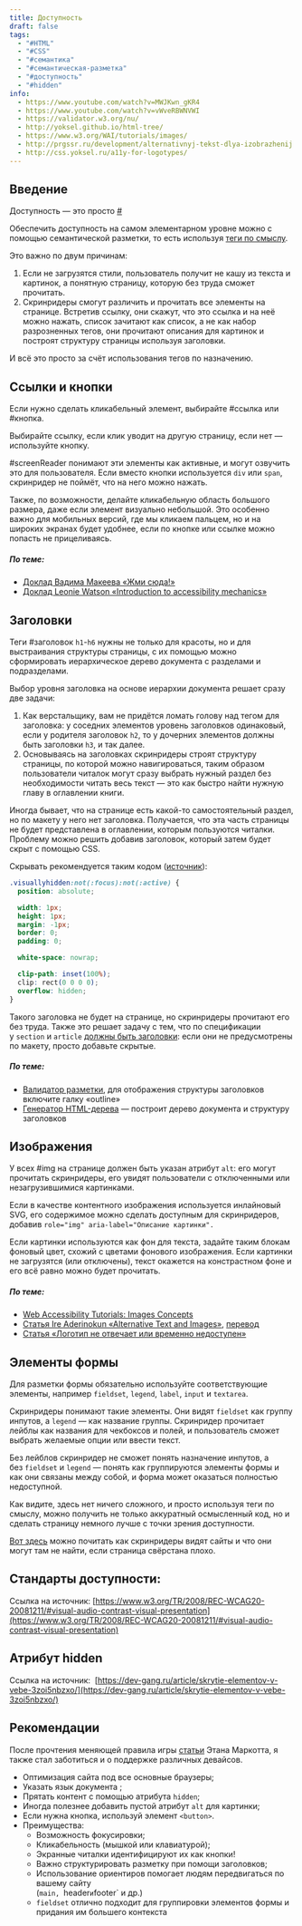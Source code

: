 ```yaml
---
title: Доступность
draft: false
tags:
  - "#HTML"
  - "#CSS"
  - "#семантика"
  - "#семантическая-разметка"
  - "#доступность"
  - "#hidden"
info:
  - https://www.youtube.com/watch?v=MWJKwn_gKR4
  - https://www.youtube.com/watch?v=vWveRBWNVWI
  - https://validator.w3.org/nu/
  - http://yoksel.github.io/html-tree/
  - https://www.w3.org/WAI/tutorials/images/
  - http://prgssr.ru/development/alternativnyj-tekst-dlya-izobrazhenij.html
  - http://css.yoksel.ru/a11y-for-logotypes/
---
```

## Введение

Доступность — это просто [#](https://yoksel.github.io/easy-markup/accessibility/#accessibility-simple)

Обеспечить доступность на самом элементарном уровне можно с помощью семантической разметки, то есть используя [теги по смыслу](https://yoksel.github.io/easy-markup/first-steps/#tags). 

Это важно по двум причинам:
1.  Если не загрузятся стили, пользователь получит не кашу из текста и картинок, а понятную страницу, которую без труда сможет прочитать.
2.  Скринридеры смогут различить и прочитать все элементы на странице. Встретив ссылку, они скажут, что это ссылка и на неё можно нажать, список зачитают как список, а не как набор разрозненных тегов, они прочитают описания для картинок и построят структуру страницы используя заголовки.

И всё это просто за счёт использования тегов по назначению.

## Ссылки и кнопки

Если нужно сделать кликабельный элемент, выбирайте #ссылка или #кнопка. 

Выбирайте ссылку, если клик уводит на другую страницу, если нет — используйте кнопку. 

#screenReader понимают эти элементы как активные, и могут озвучить это для пользователя. Если вместо кнопки используется `div` или `span`, скринридер не поймёт, что на него можно нажать.

Также, по возможности, делайте кликабельную область большого размера, даже если элемент визуально небольшой. Это особенно важно для мобильных версий, где мы кликаем пальцем, но и на широких экранах будет удобнее, если по кнопке или ссылке можно попасть не прицеливаясь.

##### По теме:

-   [Доклад Вадима Макеева «Жми сюда!»](https://www.youtube.com/watch?v=MWJKwn_gKR4)
-   [Доклад Leonie Watson «Introduction to accessibility mechanics»](https://www.youtube.com/watch?v=vWveRBWNVWI)

## Заголовки 

Теги #заголовок `h1`-`h6` нужны не только для красоты, но и для выстраивания структуры страницы, с их помощью можно сформировать иерархическое дерево документа с разделами и подразделами.

Выбор уровня заголовка на основе иерархии документа решает сразу две задачи:

1.  Как верстальщику, вам не придётся ломать голову над тегом для заголовка: у соседних элементов уровень заголовков одинаковый, если у родителя заголовок `h2`, то у дочерних элементов должны быть заголовки `h3`, и так далее.
2.  Основываясь на заголовках скринридеры строят структуру страницы, по которой можно навигироваться, таким образом пользователи читалок могут сразу выбрать нужный раздел без необходимости читать весь текст — это как быстро найти нужную главу в оглавлении книги.

Иногда бывает, что на странице есть какой-то самостоятельный раздел, но по макету у него нет заголовка. Получается, что эта часть страницы не будет представлена в оглавлении, которым пользуются читалки. Проблему можно решить добавив заголовок, который затем будет скрыт с помощью CSS. 

Скрывать рекомендуется таким кодом ([источник](https://allyjs.io/tutorials/hiding-elements.html#how-to-hide-elements-visually)):

```css
.visuallyhidden:not(:focus):not(:active) {
  position: absolute;

  width: 1px;
  height: 1px;
  margin: -1px;
  border: 0;
  padding: 0;

  white-space: nowrap;

  clip-path: inset(100%);
  clip: rect(0 0 0 0);
  overflow: hidden;
}
```

Такого заголовка не будет на странице, но скринридеры прочитают его без труда. Также это решает задачу с тем, что по спецификации у `section` и `article` [должны быть заголовки](https://www.w3.org/TR/html5/sections.html#the-section-element): если они не предусмотрены по макету, просто добавьте скрытые.

##### По теме:

-   [Валидатор разметки](https://validator.w3.org/nu/), для отображения структуры заголовков включите галку «outline»
-   [Генератор HTML-дерева](http://yoksel.github.io/html-tree/) — построит дерево документа и структуру заголовков

## Изображения

У всех #img на странице должен быть указан атрибут `alt`: его могут прочитать скринридеры, его увидят пользователи с отключенными или незагрузившимися картинками.

Если в качестве контентного изображения используется инлайновый SVG, его содержимое можно сделать доступным для скринридеров, добавив `role="img" aria-label="Описание картинки".`

Если картинки используются как фон для текста, задайте таким блокам фоновый цвет, схожий с цветами фонового изображения. Если картинки не загрузятся (или отключены), текст окажется на констрастном фоне и его всё равно можно будет прочитать.

##### По теме:

-   [Web Accessibility Tutorials: Images Concepts](https://www.w3.org/WAI/tutorials/images/)
-   [Статья Ire Aderinokun «Alternative Text and Images»](https://bitsofco.de/alternative-text-and-images/), [перевод](http://prgssr.ru/development/alternativnyj-tekst-dlya-izobrazhenij.html)
-   [Статья «Логотип не отвечает или временно недоступен»](http://css.yoksel.ru/a11y-for-logotypes/)

## Элементы формы

Для разметки формы обязательно используйте соответствующие элементы, например `fieldset`, `legend`, `label`, `input` и `textarea`.

Скринридеры понимают такие элементы. Они видят `fieldset` как группу инпутов, а `legend` — как название группы. Скринридер прочитает лейблы как названия для чекбоксов и полей, и пользователь сможет выбрать желаемые опции или ввести текст.

Без лейблов скринридер не сможет понять назначение инпутов, а без `fieldset` и `legend` — понять как группируются элементы формы и как они связаны между собой, и форма может оказаться полностью недоступной.

Как видите, здесь нет ничего сложного, и просто используя теги по смыслу, можно получить не только аккуратный осмысленный код, но и сделать страницу немного лучше с точки зрения доступности.

[Вот здесь](http://css.yoksel.ru/inaccessibility) можно почитать как скринридеры видят сайты и что они могут там не найти, если страница свёрстана плохо.

## Стандарты доступности:

Ссылка на источник: [https://www.w3.org/TR/2008/REC-WCAG20-20081211/#visual-audio-contrast-visual-presentation](https://www.w3.org/TR/2008/REC-WCAG20-20081211/#visual-audio-contrast-visual-presentation)

## Атрибут hidden

Ссылка на источник:  [https://dev-gang.ru/article/skrytie-elementov-v-vebe-3zoi5nbzxo/](https://dev-gang.ru/article/skrytie-elementov-v-vebe-3zoi5nbzxo/)

## Рекомендации

После прочтения меняющей правила игры [статьи](https://alistapart.com/article/responsive-web-design/) Этана Маркотта, я также стал заботиться и о поддержке различных девайсов.

-   Оптимизация сайта под все основные браузеры;
-   Указать язык документа <html lang ="ru">;
-   Прятать контент с помощью атрибута `hidden`;
-   Иногда полезнее добавить пустой атрибут `alt` для картинки;
-   Если нужна кнопка, используй элемент `<button>`. 
- Преимущества:
	-   Возможность фокусировки;
	-   Кликабельность (мышкой или клавиатурой);
	-   Экранные читалки идентифицируют их как кнопки!
	-   Важно структурировать разметку при помощи заголовков;
	-   Использование ориентиров помогает людям передвигаться по вашему сайту  
	    (`main, `header` и `footer` и др.)
	-   `fieldset` отлично подходит для группировки элементов формы и придания им большего контекста